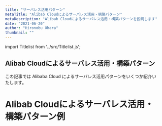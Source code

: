 ```yaml
---
title: "サーバレス活用パターン"
metaTitle: "Alibab Cloudによるサーバレス活用・構築パターン"
metaDescription: "Alibab Cloudによるサーバレス活用・構築パターンを説明します"
date: "2021-06-20"
author: "Hironobu Ohara"
thumbnail: ""
---
```



import Titlelist from '../src/Titlelist.js';


<!-- 
query MyQuery {
  allMarkdownRemark(
    filter: {fileAbsolutePath: {regex: "/usecase-Serverless/"}}
    sort: {fields: fileAbsolutePath, order: ASC}
  ) {
    nodes {
      frontmatter {
        title
        metaTitle
        metaDescription
        date(formatString: "yyyy/MM/DD")
        author       
      }
      fileAbsolutePath
    }
  }
}
-->

## Alibab Cloudによるサーバレス活用・構築パターン

この記事では Alibaba Cloud によるサーバレス活用パターンをいくつか紹介いたします。

# Alibab Cloudによるサーバレス活用・構築パターン例



<Titlelist 
    metaTitle="FCでECSを自動起動&自動停止"
    metaDescription="Alibaba CloudのFunction Compute(サーバレスアーキテクチャ)を使ってECSインスタンスを自動起動&自動停止させる"
    url="https://sbopsv.github.io/cloud-tech/usecase-serverless/SERVERLESS_001_tnoce_functioncompute"
    imageurl="https://raw.githubusercontent.com/sbopsv/cloud-tech/master/content/usecase-serverless/Serverless_images_26006613488886700/20191225175054.png"
    date="2019/12/25"
    author="長岡周"
/>

<Titlelist 
    metaTitle="FCにライブラリをアップロード"
    metaDescription="FunctionComputeにライブラリをアップロードする"
    url="https://sbopsv.github.io/cloud-tech/usecase-serverless/SERVERLESS_002_functioncompute"
    imageurl="https://raw.githubusercontent.com/sbopsv/cloud-tech/master/content/usecase-serverless/Serverless_images_26006613500666600/20200205134303.png"
    date="2020/02/06"
    author="SBC engineer blog"
/>



<Titlelist 
    metaTitle="KNativeによるサーバーレスK8S"
    metaDescription="Alibab Cloudによるサーバレス活用・構築パターンを説明します"
    url="https://sbopsv.github.io/cloud-tech/usecase-serverless/SERVERLESS_003_serverless_k8s_deployment"
    imageurl="https://raw.githubusercontent.com/sbopsv/cloud-tech/master/content/usecase-serverless/images/00_Use_Knative_In_ASK_Cluster.png"
    date="2021/06/09"
    author="Bob"
/>




